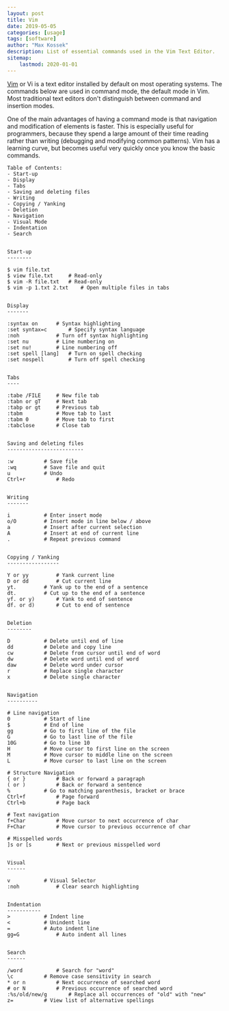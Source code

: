 ```yaml
---
layout: post
title: Vim
date: 2019-05-05
categories: [usage]
tags: [software]
author: "Max Kossek"
description: List of essential commands used in the Vim Text Editor.
sitemap:
    lastmod: 2020-01-01
---
```


<a href="https://www.vim.org/" target="_blank" rel="noopener">Vim</a> or Vi is a text editor installed by default on most operating systems. The commands below are used in command mode, the default mode in Vim. Most traditional text editors don't distinguish between command and insertion modes. 

One of the main advantages of having a command mode is that navigation and modification of elements is faster. This is especially useful for programmers, because they spend a large amount of their time reading rather than writing (debugging and modifying common patterns). Vim has a learning curve, but becomes useful very quickly once you know the basic commands.

```
Table of Contents:
- Start-up
- Display
- Tabs
- Saving and deleting files
- Writing
- Copying / Yanking
- Deletion
- Navigation
- Visual Mode
- Indentation
- Search


Start-up
--------

$ vim file.txt
$ view file.txt		# Read-only
$ vim -R file.txt	# Read-only
$ vim -p 1.txt 2.txt	# Open multiple files in tabs


Display
-------

:syntax on		# Syntax highlighting
:set syntax=c		# Specify syntax language
:noh			# Turn off syntax highlighting
:set nu			# Line numbering on
:set nu!		# Line numbering off
:set spell [lang]	# Turn on spell checking
:set nospell		# Turn off spell checking


Tabs
----

:tabe /FILE		# New file tab
:tabn or gT		# Next tab
:tabp or gt		# Previous tab
:tabm			# Move tab to last
:tabm 0			# Move tab to first
:tabclose		# Close tab


Saving and deleting files
-------------------------

:w			# Save file
:wq			# Save file and quit
u			# Undo
Ctrl+r			# Redo


Writing
-------

i			# Enter insert mode
o/O			# Insert mode in line below / above
a			# Insert after current selection
A			# Insert at end of current line
.			# Repeat previous command


Copying / Yanking
-----------------

Y or yy			# Yank current line
D or dd			# Cut current line
yt.			# Yank up to the end of a sentence
dt.			# Cut up to the end of a sentence
yf. or y)		# Yank to end of sentence
df. or d)		# Cut to end of sentence


Deletion
--------

D			# Delete until end of line
dd			# Delete and copy line
cw			# Delete from cursor until end of word
dw			# Delete word until end of word 
daw			# Delete word under cursor
r			# Replace single character
x			# Delete single character


Navigation
----------

# Line navigation
0			# Start of line
$			# End of line
gg			# Go to first line of the file
G			# Go to last line of the file
10G			# Go to line 10
H			# Move cursor to first line on the screen
M			# Move cursor to middle line on the screen
L			# Move cursor to last line on the screen

# Structure Navigation
{ or } 			# Back or forward a paragraph
( or )			# Back or forward a sentence
%			# Go to matching parenthesis, bracket or brace
Ctrl+f			# Page forward
Ctrl+b			# Page back

# Text navigation
f+Char			# Move cursor to next occurrence of char
F+Char			# Move cursor to previous occurrence of char

# Misspelled words
]s or [s		# Next or previous misspelled word


Visual
------

v			# Visual Selector
:noh			# Clear search highlighting


Indentation
-----------
>			# Indent line
<			# Unindent line
=			# Auto indent line
gg=G			# Auto indent all lines


Search
------

/word			# Search for "word"
\c			# Remove case sensitivity in search
* or n			# Next occurrence of searched word
# or N			# Previous occurrence of searched word
:%s/old/new/g		# Replace all occurrences of "old" with "new"
z=			# View list of alternative spellings
```
